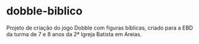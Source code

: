 # dobble-biblico
Projeto de criação do jogo Dobble com figuras bíblicas, criado para a EBD da turma de 7 e 8 anos da 2ª Igreja Batista em Areias.
